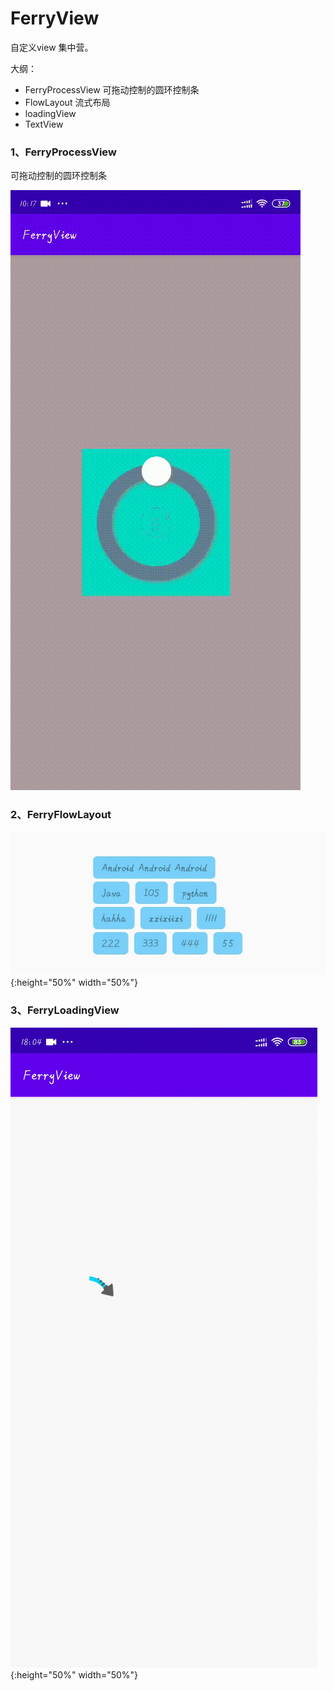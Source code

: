 # FerryView

自定义view 集中营。

大纲：
- FerryProcessView 可拖动控制的圆环控制条
- FlowLayout 流式布局
- loadingView
- TextView


### 1、FerryProcessView

可拖动控制的圆环控制条

![FerryProcessView](/效果图/ferry_processview/ferry_processview.gif)

### 2、FerryFlowLayout

![FerryFlowLayout](/效果图/ferry_flowlayout/flowlayout.jpg){:height="50%" width="50%"}

### 3、FerryLoadingView

![FerryProcessView](/效果图/ferry_loadingview/1596967518414040.gif){:height="50%" width="50%"}
